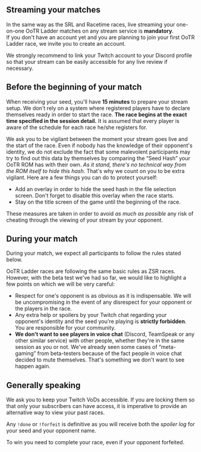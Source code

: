 ## Streaming your matches
In the same way as the SRL and Racetime races, live streaming your one-on-one
OoTR Ladder matches on any stream service is **mandatory**.  
If you don't have an account yet and you are planning to join your first OoTR
Ladder race, we invite you to create an account.

We strongly recommend to link your Twitch account to your Discord profile so
that your stream can be easily accessible for any live review if necessary.

## Before the beginning of your match
When receiving your seed, you'll have **15 minutes** to prepare your
stream setup.
We don't rely on a system where registered players have to declare themselves
ready in order to start the race. **The race begins at the exact time specified
in the session detail.** It is assumed that every player is aware of the
schedule for each race he/she registers for.

We ask you to be vigilant between the moment your stream goes live and the start of the race. Even if nobody has the knowledge of their opponent's identity, we do not exclude the fact that some malevolent participants may try to find out this data by themselves by comparing the “Seed Hash” your OoTR ROM has with their own.
*As it stand, there's no technical way from the ROM itself to hide this hash.*
That's why we count on you to be extra vigilant.
Here are a few things you can do to protect yourself:

- Add an overlay in order to hide the seed hash in the file selection screen. Don't forget to disable this overlay when the race starts.
- Stay on the title screen of the game until the beginning of the race.

These measures are taken in order to avoid *as much as possible* any risk of
cheating through the viewing of your stream by your opponent.

## During your match
During your match, we expect all participants to follow the rules stated below.

OoTR Ladder races are following the same basic rules as ZSR races. However,
with the beta test we've had so far, we would like to highlight a few points on
which we will be very careful:

- Respect for one's opponent is as obvious as it is indispensable. We will be
  uncompromising in the event of any disrespect for your opponent or the
  players in the race.
- Any extra help or spoilers by your Twitch chat regarding your opponent's
  identity and the seed you're playing is **strictly forbidden**. You are
  responsible for your community.
- **We don't want to see players in voice chat** (Discord, TeamSpeak or any
  other similar service) with other people, whether they're in the same session
  as you or not. We've already seen some cases of “meta-gaming” from
  beta-testers because of the fact people in voice chat decided to mute
  themselves. That's something we don't want to see happen again.

## Generally speaking
We ask you to keep your Twitch VoDs accessible. If you are locking them so that
only your subscribers can have access, it is imperative to provide an
alternative way to view your past races.

Any `!done` or `!forfeit` is definitive as you will receive both the *spoiler
log* for your seed and your opponent name.

To win you need to complete your race, even if your opponent forfeited.
